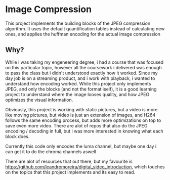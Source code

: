 # Image Compression

This project implements the building blocks of the JPEG compression algorithm. It uses the default quantification tables instead of calculating new ones, and applies the huffman encoding for the actual image compression

## Why?
While i was taking my engeneering degree, i had a course that was focused on this particular topic, however all the coursework i delivered was enough to pass the class but i didn't understood exactly how it worked. Since my day job is on a streaming product, and i work with playback, i wanted to understand how encoding worked. While this project only implements JPEG, and only the blocks (and not the format iself), it is a good learning project to understand where the image looses quality, and how JPEG optimizes the visual information.

Obviously, this project is working with static pictures, but a video is more like moving pictures, but video is just an extension of images, and H264 follows the same encoding process, but adds more optimizations on top to save even more video. There are alot of repos that also do the JPEG encoding / decoding in full, but i was more interested in knowing what each block does.

Currently this code only encodes the luma channel, but maybe one day i can get it to do the chroma channels aswell

There are alot of resources that out there, but my favourite is https://github.com/leandromoreira/digital_video_introduction, which touches on the topics that this project implements and its easy to read.
